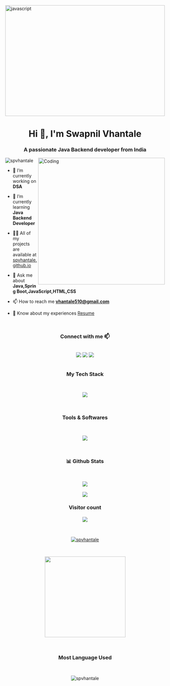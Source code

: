<img src="https://camo.githubusercontent.com/efe028a1acecb148345817f09b7aa02ccb73f1335baf7ece530f6be85d4bfa1e/68747470733a2f2f692e70696e696d672e636f6d2f6f726967696e616c732f32662f66342f32382f32666634323830303666336164653566313062656163363933373230363261622e676966" alt="javascript" width="100%" height="350"/>
<h1 align="center">Hi 👋, I'm Swapnil Vhantale</h1>
<h3 align="center">A passionate Java Backend developer from India</h3>

<img align="right" alt="Coding" width="400" src="https://images.squarespace-cdn.com/content/v1/5769fc401b631bab1addb2ab/1541580611624-TE64QGKRJG8SWAIUS7NS/coding-freak.gif" />
<p align="left"> <img src="https://komarev.com/ghpvc/?username=spvhantale&label=Profile%20views&color=0e75b6&style=flat" alt="spvhantale" /> </p>



- 🔭 I’m currently working on **DSA**

- 🌱 I’m currently learning **Java Backend Developer**

- 👨‍💻 All of my projects are available at [spvhantale.github.io](https://spvhantale.github.io/)

- 💬 Ask me about **Java,Spring Boot,JavaScript,HTML,CSS**

- 📫 How to reach me **vhantale510@gmail.com**

- 📄 Know about my experiences [Resume](https://drive.google.com/file/d/16-4Fzntyt_eoZGXmtG1ny_xW1AKrTDhs/view?usp=sharing)

<br>

<h3 align="center">Connect with me 📫</h3>
<br>
<div align="center" display="flex">
  <a  href="https://linkedin.com/in/spvhantale" target="_blank"> <img src="https://img.shields.io/badge/LinkedIn-0077B5?style=for-the-badge&logo=linkedin&logoColor=white" /></a>
  <a  href="mailto:vhantale510@gmail.com" target="_blank"><img src="https://img.shields.io/badge/Gmail-D14836?style=for-the-badge&logo=gmail&logoColor=white" /></a>
  <a  href="https://github.com/spvhantale" target="_blank"><img src="https://img.shields.io/badge/GitHub-100000?style=for-the-badge&logo=github&logoColor=white" /></a>
</div>
<br>

<h3 align="center">My Tech Stack</h3>
<br>

<p align="center" >
  <a href="https://skillicons.dev">
    <img src="https://skillicons.dev/icons?i=java,spring,hibernate,maven,mysql,aws,js,html" />
  </a>
</p>

<br>
<h3 align="center">Tools & Softwares</h3>

<br>

<p align="center" >
  <a href="https://skillicons.dev">
    <img src="https://skillicons.dev/icons?i=git,github,vscode,netlify,spring,blender &perline=6" />
  </a>
</p>
<br>

<h3 align="center">📊 Github Stats</h3>
<br>
<p align="center">
   <img align="center"  src="https://github-readme-streak-stats.herokuapp.com/?user=spvhantale&theme=dark" /> <br \>
   <br>
   <img align="center" src="https://github-readme-stats.vercel.app/api?username=spvhantale&show_icons=true&locale=en&theme=dark"/>
    
</p>
<h3 align="center"> 
  Visitor count <br>
  <br>
  <img src="https://profile-counter.glitch.me/spvhantale/count.svg" />
</h3>
<br>
<p align="center"> <a href="https://github.com/ryo-ma/github-profile-trophy"><img src="https://github-profile-trophy.vercel.app/?username=spvhantale" alt="spvhantale" /></a> </p>
<br>
<p align="center">
<img src="https://activity-graph.herokuapp.com/graph?username=spvhantale&theme=gruvbox&hide_border=true&area=true" height="255px" />
</p>
<br>
<h3 align="center" >Most Language Used</h3><br>
<p align="center">
  <img src="https://github-readme-stats.vercel.app/api/top-langs/?username=spvhantale&theme=radical&langs_count=8" alt="spvhantale"  />
</p>

